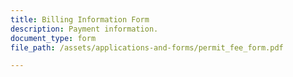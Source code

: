 ```yaml
---
title: Billing Information Form
description: Payment information.
document_type: form
file_path: /assets/applications-and-forms/permit_fee_form.pdf

---
```

